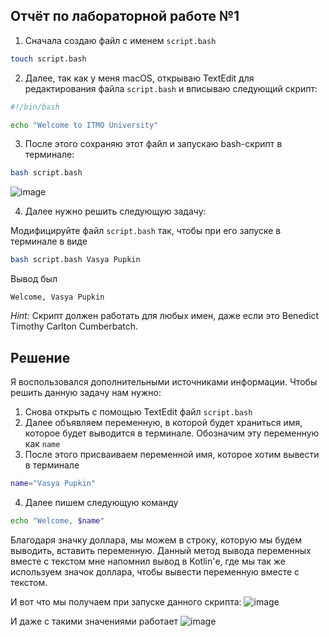 ## Отчёт по лабораторной работе №1

1. Сначала создаю файл с именем `script.bash`
```bash
touch script.bash
```
2. Далее, так как у меня macOS, открываю TextEdit для редактирования файла `script.bash` и вписываю следующий скрипт:
```bash
#!/bin/bash

echo "Welcome to ITMO University"
```
3. После этого сохраняю этот файл и запускаю bash-скрипт в терминале:
```bash
bash script.bash
```

![image](https://github.com/user-attachments/assets/13004fb0-32e9-4448-aba4-06a4b2b6c113)

4. Далее нужно решить следующую задачу:

Модифицируйте файл `script.bash` так, чтобы при его запуске в терминале в виде

```bash
bash script.bash Vasya Pupkin
```

Вывод был

`Welcome, Vasya Pupkin`

*Hint:* Скрипт должен работать для любых имен, даже если это Benedict Timothy Carlton Cumberbatch.

## Решение

Я воспользовался дополнительными источниками информации. Чтобы решить данную задачу нам нужно:

1. Снова открыть с помощью TextEdit файл `script.bash`
2. Далее объявляем переменную, в которой будет храниться имя, которое будет выводится в терминале. Обозначим эту переменную как `name`
3. После этого присваиваем переменной имя, которое хотим вывести в терминале
```bash
name="Vasya Pupkin"
```
4. Далее пишем следующую команду
```bash
echo "Welcome, $name"
```
Благодаря значку доллара, мы можем в строку, которую мы будем выводить, вставить переменную. Данный метод вывода переменных вместе с текстом мне напомнил вывод в Kotlin'е, где мы так же используем значок доллара, чтобы вывести переменную вместе с текстом.

И вот что мы получаем при запуске данного скрипта:
![image](https://github.com/user-attachments/assets/9f4accdf-be61-4afc-9244-e7e29855fc97)

И даже с такими значениями работает
![image](https://github.com/user-attachments/assets/a0b099d8-730d-47f9-98c0-5f9daeb0a172)

